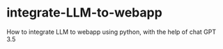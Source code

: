 # integrate-LLM-to-webapp
How to integrate  LLM to webapp using python, with the help of chat GPT 3.5
